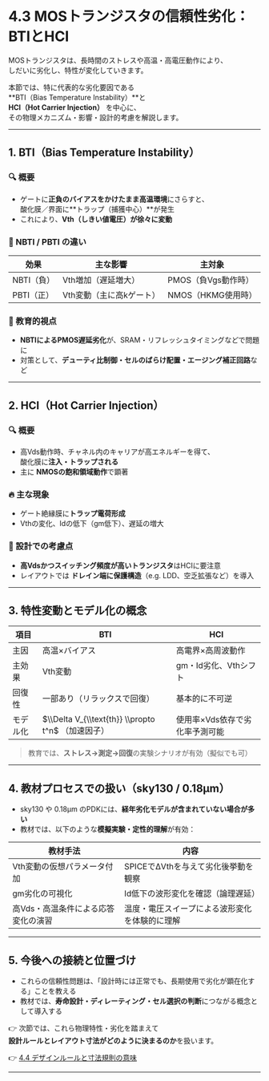 # 4.3 MOSトランジスタの信頼性劣化：BTIとHCI

MOSトランジスタは、長時間のストレスや高温・高電圧動作により、  
しだいに劣化し、特性が変化していきます。

本節では、特に代表的な劣化要因である  
**BTI（Bias Temperature Instability）**と  
**HCI（Hot Carrier Injection）** を中心に、  
その物理メカニズム・影響・設計的考慮を解説します。

---

## 1. BTI（Bias Temperature Instability）

### 🔍 概要
- ゲートに**正負のバイアスをかけたまま高温環境**にさらすと、  
  酸化膜／界面に**トラップ（捕獲中心）**が発生
- これにより、**Vth（しきい値電圧）が徐々に変動**

### 🔹 NBTI / PBTI の違い

| 効果 | 主な影響 | 主対象 |
|------|----------|--------|
| NBTI（負） | Vth増加（遅延増大） | PMOS（負Vgs動作時） |
| PBTI（正） | Vth変動（主に高kゲート） | NMOS（HKMG使用時） |

### 🧠 教育的視点
- **NBTIによるPMOS遅延劣化**が、SRAM・リフレッシュタイミングなどで問題に
- 対策として、**デューティ比制御・セルのばらけ配置・エージング補正回路**など

---

## 2. HCI（Hot Carrier Injection）

### 🔍 概要
- 高Vds動作時、チャネル内のキャリアが高エネルギーを得て、  
  酸化膜に**注入・トラップされる**
- 主に **NMOSの飽和領域動作**で顕著

### 🔥 主な現象
- ゲート絶縁膜に**トラップ電荷形成**
- Vthの変化、Idの低下（gm低下）、遅延の増大

### 🧠 設計での考慮点
- **高Vdsかつスイッチング頻度が高いトランジスタ**はHCIに要注意
- レイアウトでは **ドレイン端に保護構造**（e.g. LDD、空乏拡張など）を導入

---

## 3. 特性変動とモデル化の概念

| 項目 | BTI | HCI |
|------|-----|-----|
| 主因 | 高温×バイアス | 高電界×高周波動作 |
| 主効果 | Vth変動 | gm・Id劣化、Vthシフト |
| 回復性 | 一部あり（リラックスで回復） | 基本的に不可逆 |
| モデル化 | $\\Delta V_{\\text{th}} \\propto t^n$ （加速因子） | 使用率×Vds依存で劣化率予測可能 |

> 教育では、**ストレス→測定→回復**の実験シナリオが有効（擬似でも可）

---

## 4. 教材プロセスでの扱い（sky130 / 0.18µm）

- sky130 や 0.18µm のPDKには、**経年劣化モデルが含まれていない場合が多い**
- 教材では、以下のような**模擬実験・定性的理解**が有効：

| 教材手法 | 内容 |
|----------|------|
| Vth変動の仮想パラメータ付加 | SPICEでΔVthを与えて劣化後挙動を観察 |
| gm劣化の可視化 | Id低下の波形変化を確認（論理遅延） |
| 高Vds・高温条件による応答変化の演習 | 温度・電圧スイープによる波形変化を体験的に理解 |

---

## 5. 今後への接続と位置づけ

- これらの信頼性問題は、「設計時には正常でも、長期使用で劣化が顕在化する」ことを教える
- 教材では、**寿命設計・ディレーティング・セル選択の判断**につながる概念として導入する

👉 次節では、これら物理特性・劣化を踏まえて  
**設計ルールとレイアウト寸法がどのように決まるのか**を扱います。

👉 [4.4 デザインルールと寸法規則の意味](4.4_design_rules.md)

---

